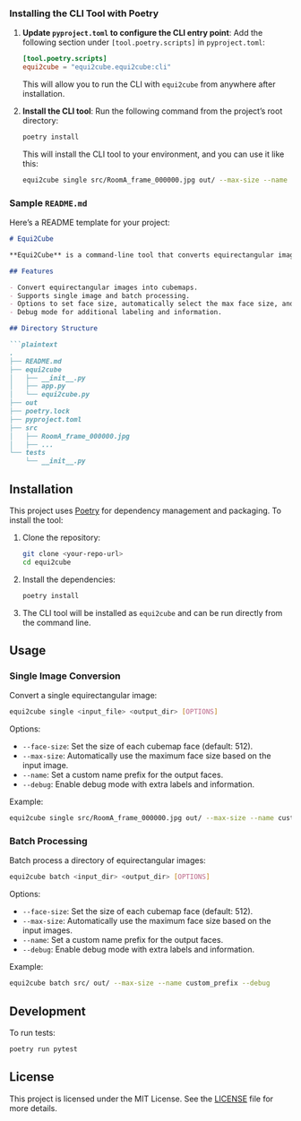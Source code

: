 ### Installing the CLI Tool with Poetry

1. **Update `pyproject.toml` to configure the CLI entry point**:
   Add the following section under `[tool.poetry.scripts]` in `pyproject.toml`:

   ```toml
   [tool.poetry.scripts]
   equi2cube = "equi2cube.equi2cube:cli"
   ```

   This will allow you to run the CLI with `equi2cube` from anywhere after installation.

2. **Install the CLI tool**:
   Run the following command from the project’s root directory:

   ```bash
   poetry install
   ```

   This will install the CLI tool to your environment, and you can use it like this:

   ```bash
   equi2cube single src/RoomA_frame_000000.jpg out/ --max-size --name custom_prefix --debug
   ```

### Sample `README.md`

Here’s a README template for your project:

```markdown
# Equi2Cube

**Equi2Cube** is a command-line tool that converts equirectangular images into cubemaps. It supports both single image processing and batch processing with various customizable options.

## Features

- Convert equirectangular images into cubemaps.
- Supports single image and batch processing.
- Options to set face size, automatically select the max face size, and customize output naming.
- Debug mode for additional labeling and information.

## Directory Structure

```plaintext
.
├── README.md
├── equi2cube
│   ├── __init__.py
│   ├── app.py
│   └── equi2cube.py
├── out
├── poetry.lock
├── pyproject.toml
├── src
│   ├── RoomA_frame_000000.jpg
│   ├── ...
└── tests
    └── __init__.py
```

## Installation

This project uses [Poetry](https://python-poetry.org/) for dependency management and packaging. To install the tool:

1. Clone the repository:

   ```bash
   git clone <your-repo-url>
   cd equi2cube
   ```

2. Install the dependencies:

   ```bash
   poetry install
   ```

3. The CLI tool will be installed as `equi2cube` and can be run directly from the command line.

## Usage

### Single Image Conversion

Convert a single equirectangular image:

```bash
equi2cube single <input_file> <output_dir> [OPTIONS]
```

Options:
- `--face-size`: Set the size of each cubemap face (default: 512).
- `--max-size`: Automatically use the maximum face size based on the input image.
- `--name`: Set a custom name prefix for the output faces.
- `--debug`: Enable debug mode with extra labels and information.

Example:

```bash
equi2cube single src/RoomA_frame_000000.jpg out/ --max-size --name custom_prefix --debug
```

### Batch Processing

Batch process a directory of equirectangular images:

```bash
equi2cube batch <input_dir> <output_dir> [OPTIONS]
```

Options:
- `--face-size`: Set the size of each cubemap face (default: 512).
- `--max-size`: Automatically use the maximum face size based on the input images.
- `--name`: Set a custom name prefix for the output faces.
- `--debug`: Enable debug mode with extra labels and information.

Example:

```bash
equi2cube batch src/ out/ --max-size --name custom_prefix --debug
```

## Development

To run tests:

```bash
poetry run pytest
```

## License

This project is licensed under the MIT License. See the [LICENSE](LICENSE) file for more details.

